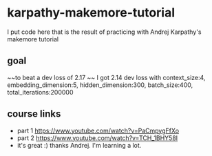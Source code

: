 # karpathy-makemore-tutorial
I put code here that is the result of practicing with Andrej Karpathy's makemore tutorial

## goal
~~to beat a dev loss of 2.17  ~~
I got 2.14 dev loss with context_size:4, embedding_dimension:5, hidden_dimension:300, batch_size:400, total_iterations:200000

## course links
- part 1 https://www.youtube.com/watch?v=PaCmpygFfXo
- part 2 https://www.youtube.com/watch?v=TCH_1BHY58I
- it's great :)  thanks Andrej. I'm learning a lot.
